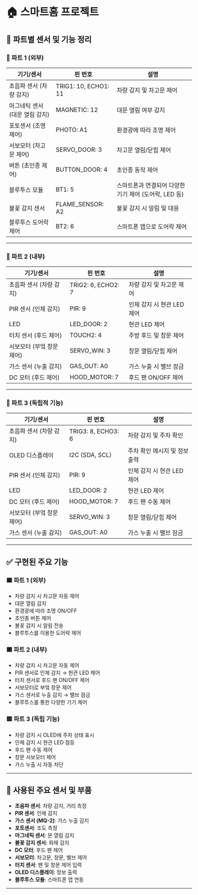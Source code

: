 
# 🏠 스마트홈 프로젝트

## 📌 파트별 센서 및 기능 정리

### 🔹 파트 1 (외부)
| 기기/센서 | 핀 번호 | 설명 |
|-----------|---------|------|
| 초음파 센서 (차량 감지) | TRIG1: 10, ECHO1: 11 | 차량 감지 및 차고문 제어 |
| 마그네틱 센서 (대문 열림 감지) | MAGNETIC: 12 | 대문 열림 여부 감지 |
| 포토센서 (조명 제어) | PHOTO: A1 | 환경광에 따라 조명 제어 |
| 서보모터 (차고문 제어) | SERVO_DOOR: 3 | 차고문 열림/닫힘 제어 |
| 버튼 (초인종 제어) | BUTTON_DOOR: 4 | 초인종 동작 제어 |
| 블루투스 모듈 | BT1: 5 | 스마트폰과 연결되어 다양한 기기 제어 (도어락, LED 등) |
| 불꽃 감지 센서 | FLAME_SENSOR: A2 | 불꽃 감지 시 알림 및 대응 |
| 블루투스 도어락 제어 | BT2: 6 | 스마트폰 앱으로 도어락 제어 |

---

### 🔹 파트 2 (내부)
| 기기/센서 | 핀 번호 | 설명 |
|-----------|---------|------|
| 초음파 센서 (차량 감지) | TRIG2: 6, ECHO2: 7 | 차량 감지 및 차고문 제어 |
| PIR 센서 (인체 감지) | PIR: 9 | 인체 감지 시 현관 LED 제어 |
| LED | LED_DOOR: 2 | 현관 LED 제어 |
| 터치 센서 (후드 제어) | TOUCH2: 4 | 주방 후드 및 창문 제어 |
| 서보모터 (부엌 창문 제어) | SERVO_WIN: 3 | 창문 열림/닫힘 제어 |
| 가스 센서 (누출 감지) | GAS_OUT: A0 | 가스 누출 시 밸브 잠금 |
| DC 모터 (후드 제어) | HOOD_MOTOR: 7 | 후드 팬 ON/OFF 제어 |

---

### 🔹 파트 3 (독립적 기능)
| 기기/센서 | 핀 번호 | 설명 |
|-----------|---------|------|
| 초음파 센서 (차량 감지) | TRIG3: 8, ECHO3: 6 | 차량 감지 및 주차 확인 |
| OLED 디스플레이 | I2C (SDA, SCL) | 주차 확인 메시지 및 정보 출력 |
| PIR 센서 (인체 감지) | PIR: 9 | 인체 감지 시 현관 LED 제어 |
| LED | LED_DOOR: 2 | 현관 LED 제어 |
| DC 모터 (후드 제어) | HOOD_MOTOR: 7 | 후드 팬 수동 제어 |
| 서보모터 (부엌 창문 제어) | SERVO_WIN: 3 | 창문 열림/닫힘 제어 |
| 가스 센서 (누출 감지) | GAS_OUT: A0 | 가스 누출 시 밸브 잠금 |

---

## ✅ 구현된 주요 기능

### 🟦 파트 1 (외부)
- 차량 감지 시 차고문 자동 제어
- 대문 열림 감지
- 환경광에 따라 조명 ON/OFF
- 초인종 버튼 제어
- 불꽃 감지 시 알림 전송
- 블루투스를 이용한 도어락 제어

### 🟩 파트 2 (내부)
- 차량 감지 시 차고문 자동 제어
- PIR 센서로 인체 감지 → 현관 LED 제어
- 터치 센서로 후드 팬 ON/OFF 제어
- 서보모터로 부엌 창문 제어
- 가스 센서로 누출 감지 → 밸브 잠금
- 블루투스를 통한 다양한 기기 제어

### 🟨 파트 3 (독립 기능)
- 차량 감지 시 OLED에 주차 상태 표시
- 인체 감지 시 현관 LED 점등
- 후드 팬 수동 제어
- 창문 서보모터 제어
- 가스 누출 시 자동 차단

---

## 🔧 사용된 주요 센서 및 부품

- **초음파 센서**: 차량 감지, 거리 측정
- **PIR 센서**: 인체 감지
- **가스 센서 (MQ-2)**: 가스 누출 감지
- **포토센서**: 조도 측정
- **마그네틱 센서**: 문 열림 감지
- **불꽃 감지 센서**: 화재 감지
- **DC 모터**: 후드 팬 제어
- **서보모터**: 차고문, 창문, 밸브 제어
- **터치 센서**: 팬 및 창문 제어 입력
- **OLED 디스플레이**: 정보 출력
- **블루투스 모듈**: 스마트폰 앱 연동

---

